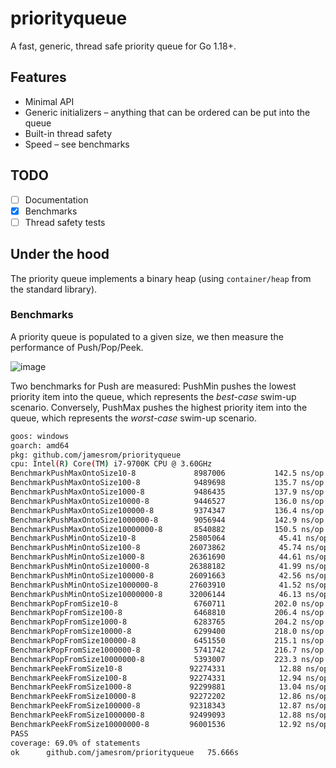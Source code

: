 # priorityqueue
A fast, generic, thread safe priority queue for Go 1.18+.

## Features

 - Minimal API
 - Generic initializers – anything that can be ordered can be put into the queue
 - Built-in thread safety
 - Speed – see benchmarks

## TODO

 - [ ] Documentation
 - [x] Benchmarks
 - [ ] Thread safety tests

## Under the hood
The priority queue implements a binary heap (using `container/heap` from the standard library).

### Benchmarks
A priority queue is populated to a given size, we then measure the performance of Push/Pop/Peek.
<p align="center">
 
![image](https://user-images.githubusercontent.com/539129/154957192-eefdfd1b-bcd8-4af5-9156-43b16cb614b7.png)
 
</p>

Two benchmarks for Push are measured: PushMin pushes the lowest priority item into the queue, which represents the _best-case_ swim-up scenario. Conversely, PushMax pushes the highest priority item into the queue, which represents the _worst-case_ swim-up scenario.

```sh
goos: windows
goarch: amd64
pkg: github.com/jamesrom/priorityqueue
cpu: Intel(R) Core(TM) i7-9700K CPU @ 3.60GHz
BenchmarkPushMaxOntoSize10-8         	 8987006	       142.5 ns/op	      51 B/op	       0 allocs/op
BenchmarkPushMaxOntoSize100-8        	 9489698	       135.7 ns/op	      49 B/op	       0 allocs/op
BenchmarkPushMaxOntoSize1000-8       	 9486435	       137.9 ns/op	      49 B/op	       1 allocs/op
BenchmarkPushMaxOntoSize10000-8      	 9446527	       136.0 ns/op	      49 B/op	       1 allocs/op
BenchmarkPushMaxOntoSize100000-8     	 9374347	       136.4 ns/op	      49 B/op	       1 allocs/op
BenchmarkPushMaxOntoSize1000000-8    	 9056944	       142.9 ns/op	      57 B/op	       1 allocs/op
BenchmarkPushMaxOntoSize10000000-8   	 8540882	       150.5 ns/op	      40 B/op	       1 allocs/op
BenchmarkPushMinOntoSize10-8         	25805064	        45.41 ns/op	      54 B/op	       1 allocs/op
BenchmarkPushMinOntoSize100-8        	26073862	        45.74 ns/op	      54 B/op	       1 allocs/op
BenchmarkPushMinOntoSize1000-8       	26361690	        44.61 ns/op	      53 B/op	       1 allocs/op
BenchmarkPushMinOntoSize10000-8      	26388182	        41.99 ns/op	      53 B/op	       1 allocs/op
BenchmarkPushMinOntoSize100000-8     	26091663	        42.56 ns/op	      53 B/op	       1 allocs/op
BenchmarkPushMinOntoSize1000000-8    	27603910	        41.52 ns/op	      50 B/op	       1 allocs/op
BenchmarkPushMinOntoSize10000000-8   	32006144	        46.13 ns/op	      51 B/op	       1 allocs/op
BenchmarkPopFromSize10-8             	 6760711	       202.0 ns/op	       7 B/op	       0 allocs/op
BenchmarkPopFromSize100-8            	 6468810	       206.4 ns/op	       7 B/op	       0 allocs/op
BenchmarkPopFromSize1000-8           	 6283765	       204.2 ns/op	       8 B/op	       1 allocs/op
BenchmarkPopFromSize10000-8          	 6299400	       218.0 ns/op	       8 B/op	       1 allocs/op
BenchmarkPopFromSize100000-8         	 6451550	       215.1 ns/op	       8 B/op	       1 allocs/op
BenchmarkPopFromSize1000000-8        	 5741742	       216.7 ns/op	       8 B/op	       1 allocs/op
BenchmarkPopFromSize10000000-8       	 5393007	       223.3 ns/op	       8 B/op	       1 allocs/op
BenchmarkPeekFromSize10-8            	92274331	        12.88 ns/op	       0 B/op	       0 allocs/op
BenchmarkPeekFromSize100-8           	92274331	        12.94 ns/op	       0 B/op	       0 allocs/op
BenchmarkPeekFromSize1000-8          	92299881	        13.04 ns/op	       0 B/op	       0 allocs/op
BenchmarkPeekFromSize10000-8         	92272202	        12.86 ns/op	       0 B/op	       0 allocs/op
BenchmarkPeekFromSize100000-8        	92318343	        12.87 ns/op	       0 B/op	       0 allocs/op
BenchmarkPeekFromSize1000000-8       	92499093	        12.88 ns/op	       0 B/op	       0 allocs/op
BenchmarkPeekFromSize10000000-8      	96001536	        12.92 ns/op	       0 B/op	       0 allocs/op
PASS
coverage: 69.0% of statements
ok  	github.com/jamesrom/priorityqueue	75.666s
```
